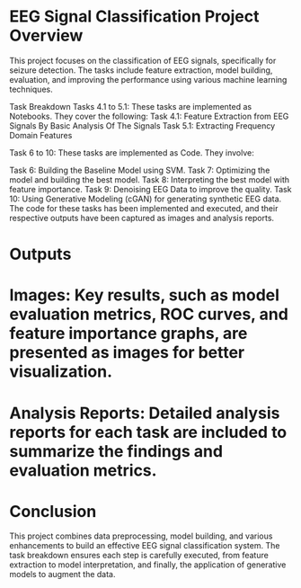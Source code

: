 # EEG Signal Classification Project Overview

This project focuses on the classification of EEG signals, specifically for seizure detection. The tasks include feature extraction, model building, evaluation, and improving the performance using various machine learning techniques.

Task Breakdown
Tasks 4.1 to 5.1: These tasks are implemented as Notebooks. They cover the following:
Task 4.1: Feature Extraction from EEG Signals By Basic Analysis Of The Signals 
Task 5.1: Extracting Frequency Domain Features

Task 6 to 10: These tasks are implemented as Code. They involve:

Task 6: Building the Baseline Model using SVM.
Task 7: Optimizing the model and building the best model.
Task 8: Interpreting the best model with feature importance.
Task 9: Denoising EEG Data to improve the quality.
Task 10: Using Generative Modeling (cGAN) for generating synthetic EEG data.
The code for these tasks has been implemented and executed, and their respective outputs have been captured as images and analysis reports.

# Outputs
# Images: Key results, such as model evaluation metrics, ROC curves, and feature importance graphs, are presented as images for better visualization.

# Analysis Reports: Detailed analysis reports for each task are included to summarize the findings and evaluation metrics.

# Conclusion
This project combines data preprocessing, model building, and various enhancements to build an effective EEG signal classification system. The task breakdown ensures each step is carefully executed, from feature extraction to model interpretation, and finally, the application of generative models to augment the data.
